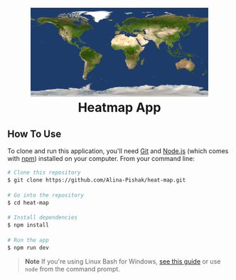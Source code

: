 <h1 align="center">
  <br>
  <a href="https://github.com/Alina-Pishak/heat-map"><img src="./src/img/empty-map.jpg" alt="Heatmap App" width="400"></a>
  <br>
Heatmap App
  <br>
</h1>

## How To Use

To clone and run this application, you'll need [Git](https://git-scm.com) and [Node.js](https://nodejs.org/en/download/) (which comes with [npm](http://npmjs.com)) installed on your computer. From your command line:

```bash
# Clone this repository
$ git clone https://github.com/Alina-Pishak/heat-map.git

# Go into the repository
$ cd heat-map

# Install dependencies
$ npm install

# Run the app
$ npm run dev
```

> **Note**
> If you're using Linux Bash for Windows, [see this guide](https://www.howtogeek.com/261575/how-to-run-graphical-linux-desktop-applications-from-windows-10s-bash-shell/) or use `node` from the command prompt.
